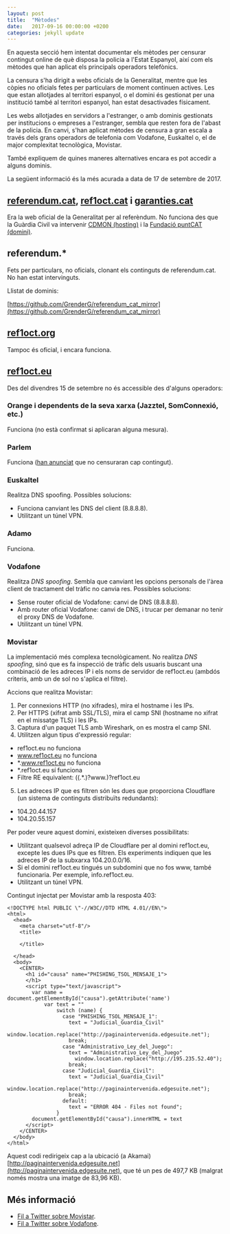 ```yaml
---
layout: post
title:  "Mètodes"
date:   2017-09-16 00:00:00 +0200
categories: jekyll update
---
```


En aquesta secció hem intentat documentar els mètodes per censurar contingut online de què disposa la policia a l'Estat Espanyol, així com els mètodes que han aplicat els principals operadors telefònics.

La censura s'ha dirigit a webs oficials de la Generalitat, mentre que les còpies no oficials fetes per particulars de moment continuen actives. Les que estan allotjades al territori espanyol, o el domini és gestionat per una institució també al territori espanyol, han estat desactivades físicament.

Les webs allotjades en servidors a l'estranger, o amb dominis gestionats per institucions o empreses a l'estranger, sembla que resten fora de l'abast de la policia. En canvi, s'han aplicat mètodes de censura a gran escala a través dels grans operadors de telefonia com Vodafone, Euskaltel o, el de major complexitat tecnològica, Movistar.

També expliquem de quines maneres alternatives encara es pot accedir a alguns dominis.

La següent informació és la més acurada a data de 17 de setembre de 2017.

## [referendum.cat](referendum.cat), [ref1oct.cat](ref1oct.cat) i [garanties.cat](garanties.cat)

Era la web oficial de la Generalitat per al referèndum. No funciona des que la Guàrdia Civil va intervenir [CDMON (hosting)](https://blog.cdmon.com/comunicado-oficial-referendum-cat/) i la [Fundació puntCAT (domini)](http://fundacio.cat/ca/noticies/la-fundacio-puntcat-te-com-missio-basica-la-divulgacio-i-presencia-de-la-llengua-i-cultura).

## referendum.*

Fets per particulars, no oficials, clonant els continguts de referendum.cat. No han estat intervinguts.

Llistat de dominis:

[https://github.com/GrenderG/referendum_cat_mirror](https://github.com/GrenderG/referendum_cat_mirror)

## [ref1oct.org](ref1oct.org)

Tampoc és oficial, i encara funciona.

## [ref1oct.eu](ref1oct.eu)

Des del divendres 15 de setembre no és accessible des d'alguns operadors:

### Orange i dependents de la seva xarxa (Jazztel, SomConnexió, etc.)

Funciona (no està confirmat si aplicaran alguna mesura).

### Parlem

Funciona ([han anunciat](https://twitter.com/parlem_telecom/status/909160184517464064) que no censuraran cap contingut).

### Euskaltel

Realitza DNS spoofing. Possibles solucions:

- Funciona canviant les DNS del client (8.8.8.8).
- Utilitzant un túnel VPN.

### Adamo

Funciona.

### Vodafone

Realitza *DNS spoofing*. Sembla que canviant les opcions personals de l'àrea client de tractament del tràfic no canvia res. Possibles solucions:

- Sense router oficial de Vodafone: canvi de DNS (8.8.8.8).
- Amb router oficial Vodafone: canvi de DNS, i trucar per demanar no tenir el proxy DNS de Vodafone.
- Utilitzant un túnel VPN.

### Movistar

La implementació més complexa tecnològicament. No realitza *DNS spoofing*, sinó que es fa inspecció de tràfic dels usuaris buscant una combinació de les adreces IP i els noms de servidor de ref1oct.eu (ambdós criteris, amb un de sol no s'aplica el filtre).

Accions que realitza Movistar:

1. Per connexions HTTP (no xifrades), mira el hostname i les IPs.
2. Per HTTPS (xifrat amb SSL/TLS), mira el camp SNI (hostname no xifrat en el missatge TLS) i les IPs.
3. Captura d'un paquet TLS amb Wireshark, on es mostra el camp SNI.
4. Utilitzen algun tipus d'expressió regular:
  - ref1oct.eu no funciona
  - www.ref1oct.eu no funciona
  - *.www.ref1oct.eu no funciona
  - *.ref1oct.eu sí funciona
  - Filtre RE equivalent: ((.*\.)?www\.)?ref1oct\.eu
5. Les adreces IP que es filtren són les dues que proporciona Cloudflare (un sistema de continguts distribuïts redundants):
  - 104.20.44.157
  - 104.20.55.157

Per poder veure aquest domini, existeixen diverses possibilitats:

- Utilitzant qualsevol adreça IP de Cloudflare per al domini ref1oct.eu, excepte les dues IPs que es filtren. Els experiments indiquen que les adreces IP de la subxarxa 104.20.0.0/16.
- Si el domini ref1oct.eu tingués un subdomini que no fos www, també funcionaria. Per exemple, info.ref1oct.eu.
- Utilitzant un túnel VPN.

Contingut injectat per Movistar amb la resposta 403:

```
<!DOCTYPE html PUBLIC \"-//W3C//DTD HTML 4.01//EN\">
<html>
  <head>
    <meta charset="utf-8"/>
    <title>

    </title>

  </head>
  <body>
    <CENTER>
      <h1 id="causa" name="PHISHING_TSOL_MENSAJE_1">
      </h1>
      <script type="text/javascript">
        var name = document.getElementById("causa").getAttribute('name')
            var text = ""
                switch (name) {
                  case "PHISHING_TSOL_MENSAJE_1":
                    text = "Judicial_Guardia_Civil"
                      window.location.replace("http://paginaintervenida.edgesuite.net");
                    break;
                  case "Administrativo_Ley_del_Juego":
                    text = "Administrativo_Ley_del_Juego"
                      window.location.replace("http://195.235.52.40");
                    break;
                  case "Judicial_Guardia_Civil":
                    text = "Judicial_Guardia_Civil"
                      window.location.replace("http://paginaintervenida.edgesuite.net");
                    break;
                  default:
                    text = "ERROR 404 - Files not found";
                }
        document.getElementById("causa").innerHTML = text
      </script>
    </CENTER>
  </body>
</html>
```

Aquest codi redirigeix cap a la ubicació (a Akamai) [http://paginaintervenida.edgesuite.net](http://paginaintervenida.edgesuite.net), que té un pes de 497,7 KB (malgrat només mostra una imatge de 83,96 KB).

## Més informació

- [Fil a Twitter sobre Movistar](https://twitter.com/jmendeth/status/909429033838014464).
- [Fil a Twitter sobre Vodafone](https://twitter.com/mola_io/status/909071359107530752).
